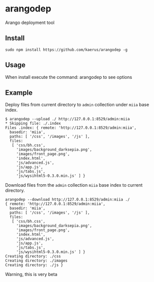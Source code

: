 arangodep
=========

Arango deployment tool 

Install
-------
```
sudo npm install https://github.com/kaerus/arangodep -g
```

Usage
-----
When install execute the command: arangodep to see options

Example
-------
Deploy files from current directory to ```admin``` collection under ```miia``` base index.

```
$ arangodep --upload ./ http://127.0.0.1:8529/admin:miia
* Skipping file: ./.index
Files .index: { remote: 'http://127.0.0.1:8529/admin:miia',
  basedir: 'miia',
  paths: [ '/css', '/images', '/js' ],
  files: 
   [ 'css/bh.css',
     'images/background_darksepia.png',
     'images/front_page.png',
     'index.html',
     'js/advanced.js',
     'js/app.js',
     'js/tabs.js',
     'js/wysihtml5-0.3.0.min.js' ] }
```     

Download files from the ```admin``` collection ```miia``` base index to current directory.
```
arangodep --download http://127.0.0.1:8529/admin:miia ./
{ remote: 'http://127.0.0.1:8529/admin:miia',
  basedir: 'miia',
  paths: [ '/css', '/images', '/js' ],
  files: 
   [ 'css/bh.css',
     'images/background_darksepia.png',
     'images/front_page.png',
     'index.html',
     'js/advanced.js',
     'js/app.js',
     'js/tabs.js',
     'js/wysihtml5-0.3.0.min.js' ] }
Creating directory: ./css
Creating directory: ./images
Creating directory: ./js }
```

Warning, this is very beta

